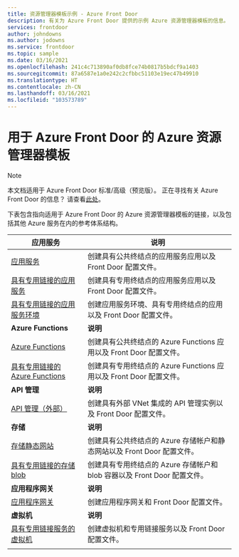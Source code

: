 ```yaml
---
title: 资源管理器模板示例 - Azure Front Door
description: 有关为 Azure Front Door 提供的示例 Azure 资源管理器模板的信息。
services: frontdoor
author: johndowns
ms.author: jodowns
ms.service: frontdoor
ms.topic: sample
ms.date: 03/16/2021
ms.openlocfilehash: 241c4c713890af0db8fce74b0817b5bdcf9a1403
ms.sourcegitcommit: 87a6587e1a0e242c2cfbbc51103e19ec47b49910
ms.translationtype: HT
ms.contentlocale: zh-CN
ms.lasthandoff: 03/16/2021
ms.locfileid: "103573789"
---
```

# <a name="azure-resource-manager-templates-for-azure-front-door"></a>用于 Azure Front Door 的 Azure 资源管理器模板

> [!Note]
> 本文档适用于 Azure Front Door 标准/高级（预览版）。 正在寻找有关 Azure Front Door 的信息？ 请查看[此处](../front-door-overview.md)。

下表包含指向适用于 Azure Front Door 的 Azure 资源管理器模板的链接，以及包括其他 Azure 服务在内的参考体系结构。

| 应用服务 | 说明 |
|-|-|
| [应用服务](https://github.com/Azure/azure-quickstart-templates/tree/master/201-front-door-standard-premium-app-service-public) | 创建具有公共终结点的应用服务应用以及 Front Door 配置文件。  |
| [具有专用链接的应用服务](https://github.com/Azure/azure-quickstart-templates/tree/master/201-front-door-premium-app-service-private-link) | 创建具有专用终结点的应用服务应用以及 Front Door 配置文件。  |
| [具有专用链接的应用服务环境](https://github.com/Azure/azure-quickstart-templates/tree/master/201-front-door-premium-app-service-environment-internal-private-link) | 创建应用服务环境、具有专用终结点的应用以及 Front Door 配置文件。  |
|**Azure Functions**| **说明** |
| [Azure Functions](https://github.com/Azure/azure-quickstart-templates/tree/master/201-front-door-standard-premium-function-public/) | 创建具有公共终结点的 Azure Functions 应用以及 Front Door 配置文件。  |
| [具有专用链接的 Azure Functions](https://github.com/Azure/azure-quickstart-templates/tree/master/201-front-door-premium-function-private-link) | 创建具有专用终结点的 Azure Functions 应用以及 Front Door 配置文件。  |
|**API 管理**| **说明** |
| [API 管理（外部）](https://github.com/Azure/azure-quickstart-templates/tree/master/201-front-door-standard-premium-api-management-external) | 创建具有外部 VNet 集成的 API 管理实例以及 Front Door 配置文件。  |
|**存储**| **说明** |
| [存储静态网站](https://github.com/Azure/azure-quickstart-templates/tree/master/201-front-door-standard-premium-storage-static-website) | 创建具有公共终结点的 Azure 存储帐户和静态网站以及 Front Door 配置文件。  |
| [具有专用链接的存储 blob](https://github.com/Azure/azure-quickstart-templates/tree/master/201-front-door-premium-storage-blobs-private-link) | 创建具有专用终结点的 Azure 存储帐户和 blob 容器以及 Front Door 配置文件。  |
|**应用程序网关**| **说明** |
| [应用程序网关](https://github.com/Azure/azure-quickstart-templates/tree/master/201-front-door-standard-premium-application-gateway-public) | 创建应用程序网关和 Front Door 配置文件。 |
|**虚拟机**| **说明** |
| [具有专用链接服务的虚拟机](https://github.com/Azure/azure-quickstart-templates/tree/master/201-front-door-premium-vm-private-link) | 创建虚拟机和专用链接服务以及 Front Door 配置文件。 |
| | |

